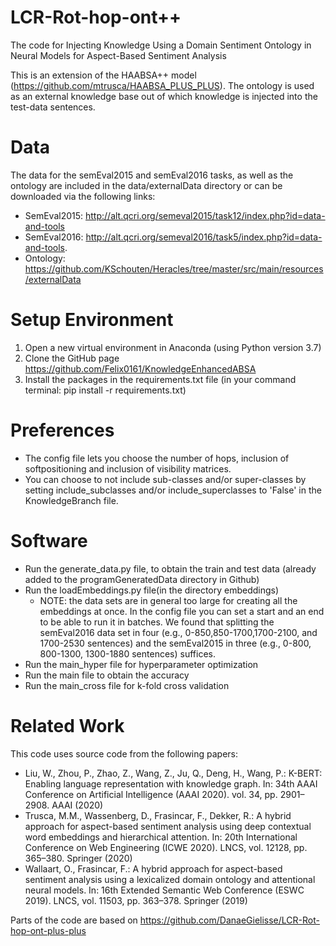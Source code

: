 # LCR-Rot-hop-ont++
The code for Injecting Knowledge Using a Domain Sentiment Ontology in Neural Models for Aspect-Based Sentiment Analysis

This is an extension of the HAABSA++ model (https://github.com/mtrusca/HAABSA_PLUS_PLUS). The ontology is used as an external knowledge base out of which knowledge is injected into the test-data sentences.

 
 # Data
The data for the semEval2015 and semEval2016 tasks, as well as the ontology are included in the data/externalData directory or can be downloaded via the following links:
- SemEval2015: http://alt.qcri.org/semeval2015/task12/index.php?id=data-and-tools
- SemEval2016: http://alt.qcri.org/semeval2016/task5/index.php?id=data-and-tools. 
- Ontology: https://github.com/KSchouten/Heracles/tree/master/src/main/resources/externalData

# Setup Environment
1. Open a new virtual environment in Anaconda (using Python version 3.7)
2. Clone the GitHub page https://github.com/Felix0161/KnowledgeEnhancedABSA
3. Install the packages in the requirements.txt file (in your command terminal: pip install -r requirements.txt)

# Preferences
- The config file lets you choose the number of hops, inclusion of softpositioning and inclusion of visibility matrices.
- You can choose to not include sub-classes and/or super-classes by setting include_subclasses and/or include_superclasses to 'False' in the KnowledgeBranch file.

# Software
- Run the generate_data.py file, to obtain the train and test data (already added to the programGeneratedData directory in Github)
- Run the loadEmbeddings.py file(in the directory embeddings)
  - NOTE: the data sets are in general too large for creating all the embeddings at once. In the config file you can set a start and an end to be able to run it in batches. We found that splitting the semEval2016 data set in four (e.g., 0-850,850-1700,1700-2100, and 1700-2530 sentences) and the semEval2015 in three (e.g., 0-800, 800-1300, 1300-1880 sentences) suffices.
- Run the main_hyper file for hyperparameter optimization
- Run the main file to obtain the accuracy
- Run the main_cross file for k-fold cross validation

# Related Work
This code uses source code from the following papers:
- Liu, W., Zhou, P., Zhao, Z., Wang, Z., Ju, Q., Deng, H., Wang, P.: K-BERT: Enabling language representation with knowledge graph. In: 34th AAAI Conference on Artificial Intelligence (AAAI 2020). vol. 34, pp. 2901–2908. AAAI (2020)
- Trusca, M.M., Wassenberg, D., Frasincar, F., Dekker, R.: A hybrid approach for aspect-based sentiment analysis using deep contextual word embeddings and hierarchical attention. In: 20th International Conference on Web Engineering (ICWE 2020). LNCS, vol. 12128, pp. 365–380. Springer (2020)
- Wallaart, O., Frasincar, F.: A hybrid approach for aspect-based sentiment analysis using a lexicalized domain ontology and attentional neural models. In: 16th Extended Semantic Web Conference (ESWC 2019). LNCS, vol. 11503, pp. 363–378. Springer (2019)

Parts of the code are based on https://github.com/DanaeGielisse/LCR-Rot-hop-ont-plus-plus

